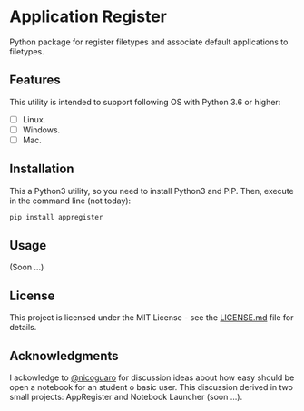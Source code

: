 # Application Register

Python package for register filetypes and associate default applications to
filetypes.

## Features

This utility is intended to support following OS with Python 3.6 or higher:

- [ ] Linux.  
- [ ] Windows.  
- [ ] Mac.  

## Installation

This a Python3 utility, so you need to install Python3 and PIP. Then, execute
in the command line (not today):  

````bash
pip install appregister
````

## Usage

(Soon ...)

## License

This project is licensed under the MIT License - see the
[LICENSE.md](LICENSE) file for details.

## Acknowledgments

I ackowledge to [@nicoguaro](https://github.com/nicoguaro) for discussion ideas
about how easy should be open a notebook for an student o basic user. This
discussion derived in two small projects: AppRegister and Notebook Launcher
(soon ...).
